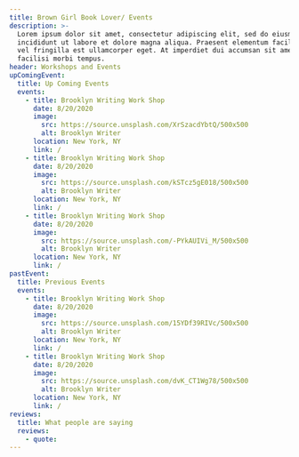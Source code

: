 ```yaml
---
title: Brown Girl Book Lover/ Events
description: >-
  Lorem ipsum dolor sit amet, consectetur adipiscing elit, sed do eiusmod tempor
  incididunt ut labore et dolore magna aliqua. Praesent elementum facilisis leo
  vel fringilla est ullamcorper eget. At imperdiet dui accumsan sit amet nulla
  facilisi morbi tempus.
header: Workshops and Events
upComingEvent:
  title: Up Coming Events
  events:
    - title: Brooklyn Writing Work Shop
      date: 8/20/2020
      image:
        src: https://source.unsplash.com/XrSzacdYbtQ/500x500
        alt: Brooklyn Writer
      location: New York, NY
      link: /
    - title: Brooklyn Writing Work Shop
      date: 8/20/2020
      image:
        src: https://source.unsplash.com/kSTcz5gE018/500x500
        alt: Brooklyn Writer
      location: New York, NY
      link: /
    - title: Brooklyn Writing Work Shop
      date: 8/20/2020
      image:
        src: https://source.unsplash.com/-PYkAUIVi_M/500x500
        alt: Brooklyn Writer
      location: New York, NY
      link: /
pastEvent:
  title: Previous Events
  events:
    - title: Brooklyn Writing Work Shop
      date: 8/20/2020
      image:
        src: https://source.unsplash.com/15YDf39RIVc/500x500
        alt: Brooklyn Writer
      location: New York, NY
      link: /
    - title: Brooklyn Writing Work Shop
      date: 8/20/2020
      image:
        src: https://source.unsplash.com/dvK_CT1Wg78/500x500
        alt: Brooklyn Writer
      location: New York, NY
      link: /
reviews:
  title: What people are saying
  reviews:
    - quote:
---
```

